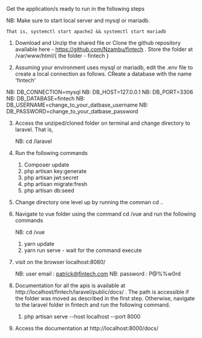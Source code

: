 Get the application/s ready to run in the following steps

NB: Make sure to start local server and mysql or mariadb. 

    That is, systemctl start apache2 && systemctl start mariadb

1. Download and Unzip the shared file or Clone the github repository available here - https://github.com/Nzambu/fintech . Store the folder at /var/www/html/{ the folder - fintech }

2. Assuming your environment uses mysql or mariadb, edit the .env file to create a local connection as follows. CReate a database with the name 'fintech'

NB: DB_CONNECTION=mysql
NB: DB_HOST=127.0.0.1
NB: DB_PORT=3306
NB: DB_DATABASE=fintech
NB: DB_USERNAME=change_to_your_datbase_username
NB: DB_PASSWORD=change_to_your_datbase_password

3. Access the unziped/cloned folder on terminal and change directory to laravel. That is, 

    NB: cd /laravel

4. Run the following commands

    1. Composer update
    2. php artisan key:generate
    3. php artisan jwt:secret
    4. php artisan migrate:fresh
    3. php artisan db:seed

5. Change directory one level up by running the comman cd ..

6. Navigate to vue folder using the command cd /vue and run the following commands

    NB: cd /vue

    1. yarn update
    2. yarn run serve - wait for the command execute

7. visit on the browser localhost:8080/

    NB: user email : patrick@fintech.com
    NB: password : P@%%w0rd

8. Documentation for all the apis is available at http://localhost/fintech/laravel/public/docs/ . The path is accessible if the folder was moved as described in the first step. Otherwise, navigate to the laravel folder in fintech and run the following command.

    1. php artisan serve --host localhost --port 8000

9. Access the documentation at http://localhost:8000/docs/